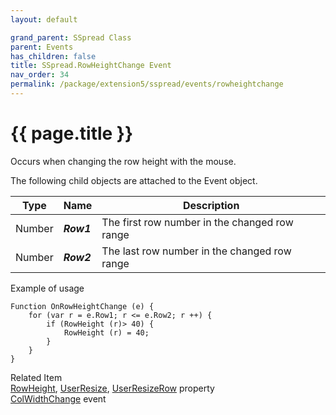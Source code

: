 ```yaml
---
layout: default

grand_parent: SSpread Class
parent: Events
has_children: false
title: SSpread.RowHeightChange Event
nav_order: 34
permalink: /package/extension5/sspread/events/rowheightchange
---
```

# {{ page.title }}

Occurs when changing the row height with the mouse.

The following child objects are attached to the Event object.

| Type   | Name       | Description                                     |
|--------|------------|-------------------------------------------------|
| Number | **_Row1_** | The first row number in the changed row range |
| Number | **_Row2_** | The last row number in the changed row range  |

Example of usage <br>
```
Function OnRowHeightChange (e) {
    for (var r = e.Row1; r <= e.Row2; r ++) {
        if (RowHeight (r)> 40) {
            RowHeight (r) = 40;
        }
    }
}
```

Related Item<br>
<a href="/package/extension5/sspread/properties/rowheight">RowHeight</a>, <a href="/package/extension5/sspread/properties/userresize">UserResize</a>, <a href="/package/extension5/sspread/properties/userresizerow">UserResizeRow</a> property<br>
<a href="/package/extension5/sspread/events/colwidthchange">ColWidthChange</a> event